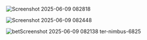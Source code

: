 ![Screenshot 2025-06-09 082818](https://github.com/user-attachments/assets/b34d1b3d-614c-4583-be57-960e4e65be2e)


![Screenshot 2025-06-09 082448](https://github.com/user-attachments/assets/22618088-8baa-4eb4-a23e-3fa1a9908a83)


![bet![Screenshot 2025-06-09 082138](https://github.com/user-attachments/assets/45b480a1-7b22-45bb-92cf-a8f9a1088c3b)
ter-nimbus-6825](https://github.com/user-attachments/assets/efb22965-d004-467e-838c-d9babe7b8a9e)
